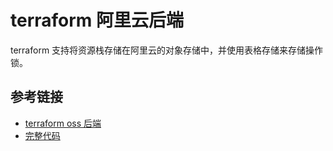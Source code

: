 # terraform 阿里云后端

terraform 支持将资源栈存储在阿里云的对象存储中，并使用表格存储来存储操作锁。

## 参考链接

- [terraform oss 后端](https://developer.hashicorp.com/terraform/language/settings/backends/oss)
- [完整代码](code/backend-oss/main.tf)
